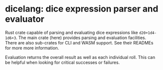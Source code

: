 # dicelang: dice expression parser and evaluator

Rust crate capable of parsing and evaluating dice expressions like
`d20+1d4-1d6+3`. The main crate (here) provides parsing and evaluation
facilities. There are also sub-crates for CLI and WASM support. See their
READMEs for more more information.

Evaluation returns the overall result as well as each individual roll. This can
be helpful when looking for critical successes or failures.

